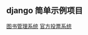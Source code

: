 ## django 简单示例项目


[图书管理系统](https://github.com/willzhang/django-examples/tree/main/library-example)
[官方投票系统](https://github.com/willzhang/django-examples/tree/main/polls-example)
